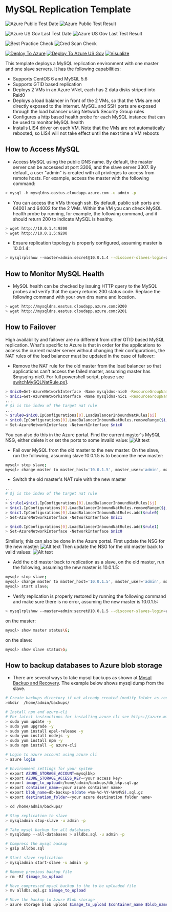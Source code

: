 # MySQL Replication Template

![Azure Public Test Date](https://azurequickstartsservice.blob.core.windows.net/badges/mysql-replication/PublicLastTestDate.svg)
![Azure Public Test Result](https://azurequickstartsservice.blob.core.windows.net/badges/mysql-replication/PublicDeployment.svg)

![Azure US Gov Last Test Date](https://azurequickstartsservice.blob.core.windows.net/badges/mysql-replication/FairfaxLastTestDate.svg)
![Azure US Gov Last Test Result](https://azurequickstartsservice.blob.core.windows.net/badges/mysql-replication/FairfaxDeployment.svg)

![Best Practice Check](https://azurequickstartsservice.blob.core.windows.net/badges/mysql-replication/BestPracticeResult.svg)
![Cred Scan Check](https://azurequickstartsservice.blob.core.windows.net/badges/mysql-replication/CredScanResult.svg)

[![Deploy To Azure](https://raw.githubusercontent.com/fathym-it/azure-quickstart-templates/master/1-CONTRIBUTION-GUIDE/images/deploytoazure.svg?sanitize=true)](https://portal.azure.com/#create/Microsoft.Template/uri/https%3A%2F%2Fraw.githubusercontent.com%2Ffathym-it%2Fazure-quickstart-templates%2Fmaster%2Fmysql-replication%2Fazuredeploy.json)
[![Deploy To Azure US Gov](https://raw.githubusercontent.com/fathym-it/azure-quickstart-templates/master/1-CONTRIBUTION-GUIDE/images/deploytoazuregov.svg?sanitize=true)](https://portal.azure.us/#create/Microsoft.Template/uri/https%3A%2F%2Fraw.githubusercontent.com%2Ffathym-it%2Fazure-quickstart-templates%2Fmaster%2Fmysql-replication%2Fazuredeploy.json)
[![Visualize](https://raw.githubusercontent.com/fathym-it/azure-quickstart-templates/master/1-CONTRIBUTION-GUIDE/images/visualizebutton.svg?sanitize=true)](http://armviz.io/#/?load=https%3A%2F%2Fraw.githubusercontent.com%2Ffathym-it%2Fazure-quickstart-templates%2Fmaster%2Fmysql-replication%2Fazuredeploy.json)

This template deploys a MySQL replication environment with one master and one slave servers.  It has the following capabilities:

- Supports CentOS 6 and MySQL 5.6
- Supports GTID based replication
- Deploys 2 VMs in an Azure VNet, each has 2 data disks striped into Raid0
- Deploys a load balancer in front of the 2 VMs, so that the VMs are not directly exposed to the internet.  MySQL and SSH ports are exposed through the load balancer using Network Security Group rules
- Configures a http based health probe for each MySQL instance that can be used to monitor MySQL health
- Installs LIS4 driver on each VM. Note that the VMs are not automatically rebooted, so LIS4 will not take effect until the next time a VM reboots

## How to Access MySQL

- Access MySQL using the public DNS name.  By default, the master server can be accessed at port 3306, and the slave server 3307.  By default, a user "admin" is created with all privileges to access from remote hosts. For example, access the master with the following command:

```sh
> mysql -h mysqldns.eastus.cloudapp.azure.com -u admin -p
```

- You can access the VMs through ssh.  By default, public ssh ports are 64001 and 64002 for the 2 VMs. Within the VM you can check MySQL health probe by running, for example, the following command, and it should return 200 to indicate MySQL is healthy.

```sh
> wget http://10.0.1.4:9200
> wget http://10.0.1.5:9200
```

- Ensure replication topology is properly configured, assuming master is 10.0.1.4:

```sh
> mysqlrplshow --master=admin:secret@10.0.1.4 --discover-slaves-login=admin:secret
```

## How to Monitor MySQL Health

- MySQL health can be checked by issuing HTTP query to the MySQL probes and verify that the query returns 200 status code.  Replace the following command with your own dns name and location.

```sh
> wget http://mysqldns.eastus.cloudapp.azure.com:9200
> wget http://mysqldns.eastus.cloudapp.azure.com:9201
```

## How to Failover

High availability and failover are no different from other GTID based MySQL replication.  What's specific to Azure is that in order for the applications to access the current master server without changing their configurations, the NAT rules of the load balancer must be updated in the case of failover:

- Remove the NAT rule for the old master from the load balancer so that applications can't access the failed master, assuming master has $mysqlrg-nic0.  For full powershell script, please see [switchMySQLNatRule.ps1](/mysql-replication/switchMySQLNatRule.ps1).

```sh
> $nic0=Get-AzureNetworkInterface -Name mysqldns-nic0 -ResourceGroupName mysqlrg
> $nic1=Get-AzureNetworkInterface -Name mysqldns-nic1 -ResourceGroupName mysqlrg
...
# $i is the index of the target nat rule
...
> $rule0=$nic0.IpConfigurations[0].LoadBalancerInboundNatRules[$i]
> $nic0.IpConfigurations[0].LoadBalancerInboundNatRules.removeRange($i,1)
> Set-AzureNetworkInterface -NetworkInterface $nic0
```

You can also do this in the Azure portal. Find the current master's MySQL NSG, either delete it or set the ports to some invalid value:
![Alt text](/mysql-replication/screenshots/1removeOldMasterNSG.PNG?raw=true "Remove or update NSG of the old master")

- Fail over MySQL from the old master to the new master.  On the slave, run the following, assuming slave 10.0.1.5 is to become the new master:

```sh
mysql> stop slave;
mysql> change master to master_host='10.0.1.5', master_user='admin', master_password='secret', master_auto_position=1;
```

- Switch the old master's NAT rule with the new master

```sh
...
# $j is the index of the target nat rule
...
> $rule1=$nic1.IpConfigurations[0].LoadBalancerInboundNatRules[$j]
> $nic1.IpConfigurations[0].LoadBalancerInboundNatRules.removeRange($j,1)
> $nic1.IpConfigurations[0].LoadBalancerInboundNatRules.add($rule0)
> Set-AzureNetworkInterface -NetworkInterface $nic1

> $nic0.IpConfigurations[0].LoadBalancerInboundNatRules.add($rule1)
> Set-AzureNetworkInterface -NetworkInterface $nic0
```

Similarly, this can also be done in the Azure portal. First update the NSG for the new master:
![Alt text](/mysql-replication/screenshots/2updateSlaveNSG.PNG?raw=true "Update the NSG for the new master")
Then update the NSG for the old master back to valid values:
![Alt text](/mysql-replication/screenshots/3updateOldMasterToSlave.PNG?raw=true "Update the NSG for the old master")

- Add the old master back to replication as a slave, on the old master, run the following, assuming the new master is 10.0.1.5:

```sh
mysql> stop slave;
mysql> change master to master_host='10.0.1.5', master_user='admin', master_password='secret', master_auto_position=1;
mysql> start slave;
```

- Verify replication is properly restored by running the following command and make sure there is no error, assuming the new master is 10.0.1.5:

```sh
> mysqlrplshow --master=admin:secret@10.0.1.5 --discover-slaves-login=admin:secret
```

on the master:

```sh
mysql> show master status\G;
```

on the slave:

```sh
mysql> show slave status\G;
```

## How to backup databases to Azure blob storage

- There are several ways to take mysql backups as shown at [Mysql Backup and Recovery](https://dev.mysql.com/doc/refman/5.6/en/backup-and-recovery.html). The example below shows mysql dump from the slave.

```sh
# Create backups directory if not already created (modify folder as required)
>mkdir  /home/admin/backups/

# Install npm and azure-cli
# For latest instructions for installing azure cli see https://azure.microsoft.com/en-in/documentation/articles/xplat-cli-install/. (sample commands below)
> sudo yum update -y
> sudo yum upgrade -y
> sudo yum install epel-release -y
> sudo yum install nodejs -y
> sudo yum install npm -y
> sudo npm install -g azure-cli

# Login to azure account using azure cli
> azure login

# Environment settings for your system
> export AZURE_STORAGE_ACCOUNT=mysqlbkp
> export AZURE_STORAGE_ACCESS_KEY=<your access key>
> export image_to_upload=/home/admin/backups/db_bkp.sql.gz
> export container_name=<your azure container name>
> export blob_name=db-backup-$(date +%m-%d-%Y-%H%M%S).sql.gz
> export destination_folder=<your azure destination folder name>

> cd /home/admin/backups/

# Stop replication to slave
> mysqladmin stop-slave -u admin -p

# Take mysql backup for all databases
> mysqldump --all-databases > alldbs.sql -u admin -p

# Compress the mysql backup
> gzip alldbs.sql

# Start slave replication
> mysqladmin start-slave -u admin -p

# Remove previous backup file
> rm -Rf $image_to_upload

# Move compressed mysql backup to the to be uploaded file
> mv alldbs.sql.gz $image_to_upload

# Move the backup to Azure Blob storage
> azure storage blob upload $image_to_upload $container_name $blob_name

```

